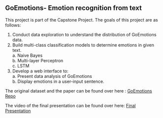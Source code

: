 ## GoEmotions- Emotion recognition from text

This project is part of the Capstone Project. The goals of this project are as follows:

1. Conduct data exploration to understand the distribution of GoEmotions data. 
2. Build multi-class classification models to determine emotions in given text. <br>
  a. Naive Bayes <br>
  b. Multi-layer Perceptron <br> 
  c. LSTM <br>
3. Develop a web interface to: <br> 
  a. Present data analysis of GoEmotions <br> 
  b. Display emotions in a user-input sentence.  
  
  The original dataset and the paper can be found over here : [GoEmotions Repo](https://github.com/google-research/google-research/tree/master/goemotions)
  
  The video of the final presentation can be found over here: [Final Presentation](https://youtu.be/xAr_CCHWJQs)
